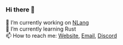 ### Hi there 👋 

🔭 I’m currently working on [NLang](https://github.com/NichuNaizam/NLang) <br>
🌱 I’m currently learning Rust <br>
📫 How to reach me: [Website](https://nichunaizam.me), [Email](mailto://me@nichunaizam.me), [Discord](https://discord.com/users/688328042212360208)<br>
<!--
**NichuNaizam/NichuNaizam** is a ✨ _special_ ✨ repository because its `README.md` (this file) appears on your GitHub profile.

Here are some ideas to get you started:

- 🔭 I’m currently working on ...
- 🌱 I’m currently learning ...
- 👯 I’m looking to collaborate on ...
- 🤔 I’m looking for help with ...
- 💬 Ask me about ...
- 📫 How to reach me: ...
- 😄 Pronouns: ...
- ⚡ Fun fact: ...
-->
